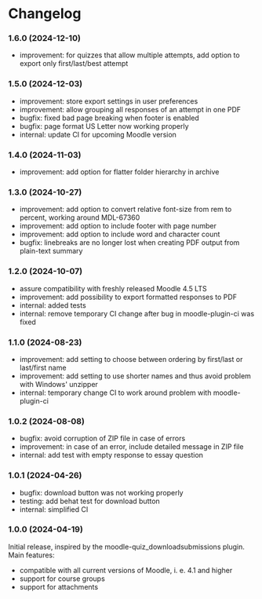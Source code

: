 # Changelog

### 1.6.0 (2024-12-10)

- improvement: for quizzes that allow multiple attempts, add option to export only first/last/best attempt

### 1.5.0 (2024-12-03)

- improvement: store export settings in user preferences
- improvement: allow grouping all responses of an attempt in one PDF
- bugfix: fixed bad page breaking when footer is enabled
- bugfix: page format US Letter now working properly
- internal: update CI for upcoming Moodle version


### 1.4.0 (2024-11-03)

- improvement: add option for flatter folder hierarchy in archive

### 1.3.0 (2024-10-27)

- improvement: add option to convert relative font-size from rem to percent, working around MDL-67360
- improvement: add option to include footer with page number
- improvement: add option to include word and character count
- bugfix: linebreaks are no longer lost when creating PDF output from plain-text summary

### 1.2.0 (2024-10-07)

- assure compatibility with freshly released Moodle 4.5 LTS
- improvement: add possibility to export formatted responses to PDF
- internal: added tests
- internal: remove temporary CI change after bug in moodle-plugin-ci was fixed

### 1.1.0 (2024-08-23)

- improvement: add setting to choose between ordering by first/last or last/first name
- improvement: add setting to use shorter names and thus avoid problem with Windows' unzipper
- internal: temporary change CI to work around problem with moodle-plugin-ci

### 1.0.2 (2024-08-08)

- bugfix: avoid corruption of ZIP file in case of errors
- improvement: in case of an error, include detailed message in ZIP file
- internal: add test with empty response to essay question

### 1.0.1 (2024-04-26)

- bugfix: download button was not working properly
- testing: add behat test for download button
- internal: simplified CI

### 1.0.0 (2024-04-19)

Initial release, inspired by the moodle-quiz_downloadsubmissions plugin. Main features:

- compatible with all current versions of Moodle, i. e. 4.1 and higher
- support for course groups
- support for attachments
